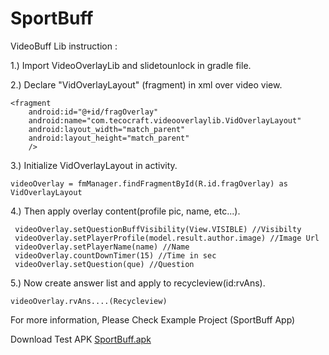 # SportBuff

VideoBuff Lib instruction :

1.) Import VideoOverlayLib and slidetounlock in gradle file.

2.) Declare "VidOverlayLayout" (fragment) in xml over video view.
    
    <fragment
        android:id="@+id/fragOverlay"
        android:name="com.tecocraft.videooverlaylib.VidOverlayLayout"
        android:layout_width="match_parent"
        android:layout_height="match_parent"
        />

3.) Initialize VidOverlayLayout in activity.

	videoOverlay = fmManager.findFragmentById(R.id.fragOverlay) as VidOverlayLayout

4.) Then apply overlay content(profile pic, name, etc...).
 
 	 videoOverlay.setQuestionBuffVisibility(View.VISIBLE) //Visibilty
	 videoOverlay.setPlayerProfile(model.result.author.image) //Image Url
	 videoOverlay.setPlayerName(name) //Name
	 videoOverlay.countDownTimer(15) //Time in sec
 	 videoOverlay.setQuestion(que) //Question

5.) Now create answer list and apply to recycleview(id:rvAns).

	videoOverlay.rvAns....(Recycleview)


For more information, Please Check Example Project (SportBuff App)

Download Test APK [SportBuff.apk](https://github.com/kajalgondaliya/SportBuff/blob/master/APK/Sport%20Buff%20App.apk?raw=true)